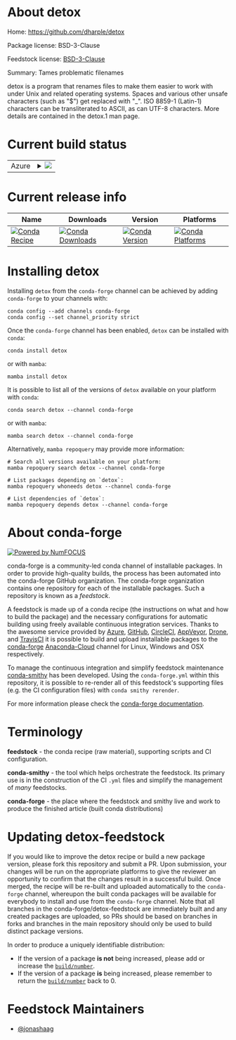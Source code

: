 About detox
===========

Home: https://github.com/dharple/detox

Package license: BSD-3-Clause

Feedstock license: [BSD-3-Clause](https://github.com/conda-forge/detox-feedstock/blob/main/LICENSE.txt)

Summary: Tames problematic filenames

detox is a program that renames files to make them easier to work with
under Unix and related operating systems. Spaces and various other unsafe
characters (such as "$") get replaced with "_". ISO 8859-1 (Latin-1)
characters can be transliterated to ASCII, as can UTF-8 characters.
More details are contained in the detox.1 man page.


Current build status
====================


<table>
    
  <tr>
    <td>Azure</td>
    <td>
      <details>
        <summary>
          <a href="https://dev.azure.com/conda-forge/feedstock-builds/_build/latest?definitionId=17441&branchName=main">
            <img src="https://dev.azure.com/conda-forge/feedstock-builds/_apis/build/status/detox-feedstock?branchName=main">
          </a>
        </summary>
        <table>
          <thead><tr><th>Variant</th><th>Status</th></tr></thead>
          <tbody><tr>
              <td>linux_64</td>
              <td>
                <a href="https://dev.azure.com/conda-forge/feedstock-builds/_build/latest?definitionId=17441&branchName=main">
                  <img src="https://dev.azure.com/conda-forge/feedstock-builds/_apis/build/status/detox-feedstock?branchName=main&jobName=linux&configuration=linux_64_" alt="variant">
                </a>
              </td>
            </tr><tr>
              <td>osx_64</td>
              <td>
                <a href="https://dev.azure.com/conda-forge/feedstock-builds/_build/latest?definitionId=17441&branchName=main">
                  <img src="https://dev.azure.com/conda-forge/feedstock-builds/_apis/build/status/detox-feedstock?branchName=main&jobName=osx&configuration=osx_64_" alt="variant">
                </a>
              </td>
            </tr>
          </tbody>
        </table>
      </details>
    </td>
  </tr>
</table>

Current release info
====================

| Name | Downloads | Version | Platforms |
| --- | --- | --- | --- |
| [![Conda Recipe](https://img.shields.io/badge/recipe-detox-green.svg)](https://anaconda.org/conda-forge/detox) | [![Conda Downloads](https://img.shields.io/conda/dn/conda-forge/detox.svg)](https://anaconda.org/conda-forge/detox) | [![Conda Version](https://img.shields.io/conda/vn/conda-forge/detox.svg)](https://anaconda.org/conda-forge/detox) | [![Conda Platforms](https://img.shields.io/conda/pn/conda-forge/detox.svg)](https://anaconda.org/conda-forge/detox) |

Installing detox
================

Installing `detox` from the `conda-forge` channel can be achieved by adding `conda-forge` to your channels with:

```
conda config --add channels conda-forge
conda config --set channel_priority strict
```

Once the `conda-forge` channel has been enabled, `detox` can be installed with `conda`:

```
conda install detox
```

or with `mamba`:

```
mamba install detox
```

It is possible to list all of the versions of `detox` available on your platform with `conda`:

```
conda search detox --channel conda-forge
```

or with `mamba`:

```
mamba search detox --channel conda-forge
```

Alternatively, `mamba repoquery` may provide more information:

```
# Search all versions available on your platform:
mamba repoquery search detox --channel conda-forge

# List packages depending on `detox`:
mamba repoquery whoneeds detox --channel conda-forge

# List dependencies of `detox`:
mamba repoquery depends detox --channel conda-forge
```


About conda-forge
=================

[![Powered by
NumFOCUS](https://img.shields.io/badge/powered%20by-NumFOCUS-orange.svg?style=flat&colorA=E1523D&colorB=007D8A)](https://numfocus.org)

conda-forge is a community-led conda channel of installable packages.
In order to provide high-quality builds, the process has been automated into the
conda-forge GitHub organization. The conda-forge organization contains one repository
for each of the installable packages. Such a repository is known as a *feedstock*.

A feedstock is made up of a conda recipe (the instructions on what and how to build
the package) and the necessary configurations for automatic building using freely
available continuous integration services. Thanks to the awesome service provided by
[Azure](https://azure.microsoft.com/en-us/services/devops/), [GitHub](https://github.com/),
[CircleCI](https://circleci.com/), [AppVeyor](https://www.appveyor.com/),
[Drone](https://cloud.drone.io/welcome), and [TravisCI](https://travis-ci.com/)
it is possible to build and upload installable packages to the
[conda-forge](https://anaconda.org/conda-forge) [Anaconda-Cloud](https://anaconda.org/)
channel for Linux, Windows and OSX respectively.

To manage the continuous integration and simplify feedstock maintenance
[conda-smithy](https://github.com/conda-forge/conda-smithy) has been developed.
Using the ``conda-forge.yml`` within this repository, it is possible to re-render all of
this feedstock's supporting files (e.g. the CI configuration files) with ``conda smithy rerender``.

For more information please check the [conda-forge documentation](https://conda-forge.org/docs/).

Terminology
===========

**feedstock** - the conda recipe (raw material), supporting scripts and CI configuration.

**conda-smithy** - the tool which helps orchestrate the feedstock.
                   Its primary use is in the construction of the CI ``.yml`` files
                   and simplify the management of *many* feedstocks.

**conda-forge** - the place where the feedstock and smithy live and work to
                  produce the finished article (built conda distributions)


Updating detox-feedstock
========================

If you would like to improve the detox recipe or build a new
package version, please fork this repository and submit a PR. Upon submission,
your changes will be run on the appropriate platforms to give the reviewer an
opportunity to confirm that the changes result in a successful build. Once
merged, the recipe will be re-built and uploaded automatically to the
`conda-forge` channel, whereupon the built conda packages will be available for
everybody to install and use from the `conda-forge` channel.
Note that all branches in the conda-forge/detox-feedstock are
immediately built and any created packages are uploaded, so PRs should be based
on branches in forks and branches in the main repository should only be used to
build distinct package versions.

In order to produce a uniquely identifiable distribution:
 * If the version of a package **is not** being increased, please add or increase
   the [``build/number``](https://docs.conda.io/projects/conda-build/en/latest/resources/define-metadata.html#build-number-and-string).
 * If the version of a package **is** being increased, please remember to return
   the [``build/number``](https://docs.conda.io/projects/conda-build/en/latest/resources/define-metadata.html#build-number-and-string)
   back to 0.

Feedstock Maintainers
=====================

* [@jonashaag](https://github.com/jonashaag/)

